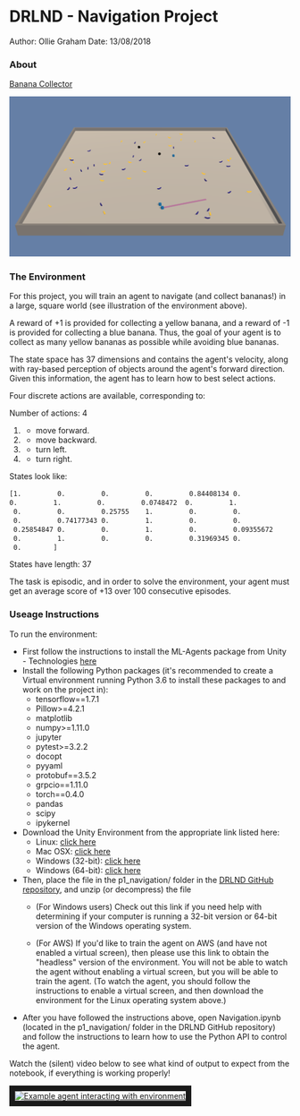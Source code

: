 # DRLND - Navigation Project

Author: Ollie Graham
Date: 13/08/2018

### About

[Banana Collector](https://github.com/Unity-Technologies/ml-agents/blob/master/docs/Learning-Environment-Examples.md#banana-collector)

![Banana Env](images/banana-env.png)

### The Environment
For this project, you will train an agent to navigate (and collect bananas!) in a large, square world (see illustration of the environment above).

A reward of +1 is provided for collecting a yellow banana, and a reward of -1 is provided for collecting a blue banana. Thus, the goal of your agent is to collect as many yellow bananas as possible while avoiding blue bananas.

The state space has 37 dimensions and contains the agent's velocity, along with ray-based perception of objects around the agent's forward direction. Given this information, the agent has to learn how to best select actions.

Four discrete actions are available, corresponding to:

Number of actions: 4
1. - move forward.
2. - move backward.
3. - turn left.
4. - turn right.

States look like:
```
[1.         0.         0.         0.         0.84408134 0.
0.         1.         0.         0.0748472  0.         1.
 0.         0.         0.25755    1.         0.         0.
 0.         0.74177343 0.         1.         0.         0.
 0.25854847 0.         0.         1.         0.         0.09355672
 0.         1.         0.         0.         0.31969345 0.
 0.        ]
 ```

States have length: 37

The task is episodic, and in order to solve the environment, your agent must get an average score of +13 over 100 consecutive episodes.

### Useage Instructions

To run the environment:

* First follow the instructions to install the ML-Agents package from Unity - Technologies [here](https://github.com/Unity-Technologies/ml-agents/blob/master/docs/Installation.md)
* Install the following Python packages (it's recommended to create a Virtual environment running Python 3.6 to install these packages to and work on the project in):
    * tensorflow==1.7.1
    * Pillow>=4.2.1
    * matplotlib
    * numpy>=1.11.0
    * jupyter
    * pytest>=3.2.2
    * docopt
    * pyyaml
    * protobuf==3.5.2
    * grpcio==1.11.0
    * torch==0.4.0
    * pandas
    * scipy
    * ipykernel
* Download the Unity Environment from the appropriate link listed here:
    * Linux: [click here](https://s3-us-west-1.amazonaws.com/udacity-drlnd/P1/Banana/Banana_Linux.zip)
    * Mac OSX: [click here](https://s3-us-west-1.amazonaws.com/udacity-drlnd/P1/Banana/Banana.app.zip)
    * Windows (32-bit): [click here](https://s3-us-west-1.amazonaws.com/udacity-drlnd/P1/Banana/Banana_Windows_x86.zip)
    * Windows (64-bit): [click here](https://s3-us-west-1.amazonaws.com/udacity-drlnd/P1/Banana/Banana_Windows_x86_64.zip)
* Then, place the file in the p1_navigation/ folder in the [DRLND GitHub repository](https://github.com/udacity/deep-reinforcement-learning#dependencies), and unzip (or decompress) the file
    * (For Windows users) Check out this link if you need help with determining if your computer is running a 32-bit version or 64-bit version of the Windows operating system.

    * (For AWS) If you'd like to train the agent on AWS (and have not enabled a virtual screen), then please use this link to obtain the "headless" version of the environment. You will not be able to watch the agent without enabling a virtual screen, but you will be able to train the agent. (To watch the agent, you should follow the instructions to enable a virtual screen, and then download the environment for the Linux operating system above.)
* After you have followed the instructions above, open Navigation.ipynb (located in the p1_navigation/ folder in the DRLND GitHub repository) and follow the instructions to learn how to use the Python API to control the agent.

Watch the (silent) video below to see what kind of output to expect from the notebook, if everything is working properly!

<a href="http://www.youtube.com/watch?feature=player_embedded&v=ltz2GhFv04A
" target="_blank"><img src="http://img.youtube.com/vi/ltz2GhFv04A/0.jpg"
alt="Example agent interacting with environment" width="240" height="180" border="10" /></a>



